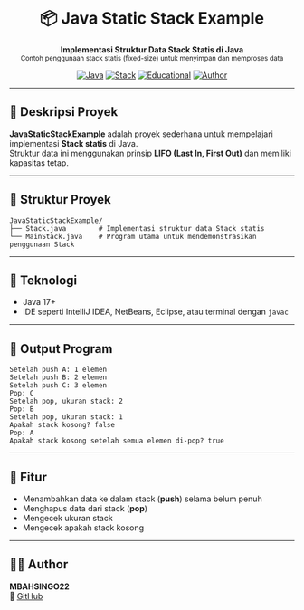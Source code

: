 <h1 align="center">📦 Java Static Stack Example</h1>
<p align="center">
  <b>Implementasi Struktur Data Stack Statis di Java</b><br>
  <sub>Contoh penggunaan stack statis (fixed-size) untuk menyimpan dan memproses data</sub>
</p>

<div align="center">

[![Java](https://img.shields.io/badge/Java-17-red?logo=oracle)](https://www.oracle.com/java/)
[![Stack](https://img.shields.io/badge/Structure-Static%20Stack-orange)]()
[![Educational](https://img.shields.io/badge/Type-Data%20Structure-blue)]()
[![Author](https://img.shields.io/badge/Author-MBAHSINGO22-brightgreen)](https://github.com/MBAHSINGO22)

</div>

---

## 📖 Deskripsi Proyek

**JavaStaticStackExample** adalah proyek sederhana untuk mempelajari implementasi **Stack statis** di Java.  
Struktur data ini menggunakan prinsip **LIFO (Last In, First Out)** dan memiliki kapasitas tetap.

---

## 📂 Struktur Proyek

```
JavaStaticStackExample/
├── Stack.java        # Implementasi struktur data Stack statis
└── MainStack.java    # Program utama untuk mendemonstrasikan penggunaan Stack
```

---

## 🧰 Teknologi

- Java 17+
- IDE seperti IntelliJ IDEA, NetBeans, Eclipse, atau terminal dengan `javac`

---

## 📌 Output Program

```
Setelah push A: 1 elemen
Setelah push B: 2 elemen
Setelah push C: 3 elemen
Pop: C
Setelah pop, ukuran stack: 2
Pop: B
Setelah pop, ukuran stack: 1
Apakah stack kosong? false
Pop: A
Apakah stack kosong setelah semua elemen di-pop? true
```

---

## 🧠 Fitur

- Menambahkan data ke dalam stack (**push**) selama belum penuh
- Menghapus data dari stack (**pop**)
- Mengecek ukuran stack
- Mengecek apakah stack kosong

---

## 👨‍💻 Author

**MBAHSINGO22**  
🔗 [GitHub](https://github.com/MBAHSINGO22)
